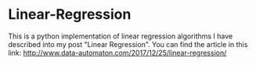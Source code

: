 # Linear-Regression
This is a python implementation of linear regression algorithms I have described into my post "Linear Regression". You can find the article in this link: http://www.data-automaton.com/2017/12/25/linear-regression/
